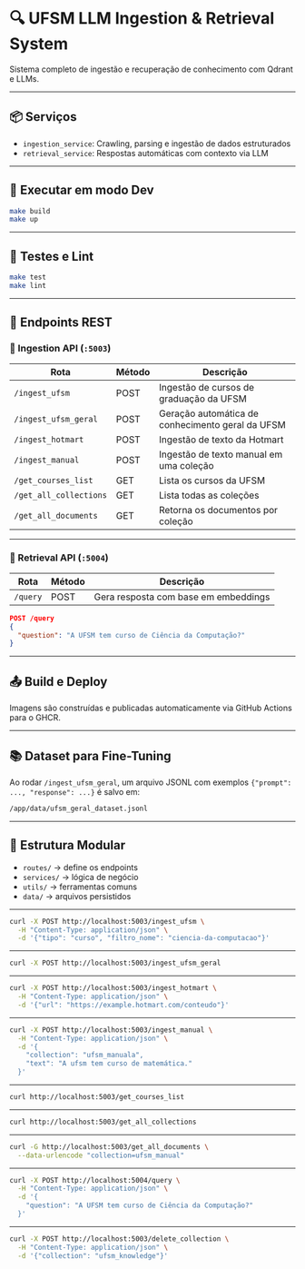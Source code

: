 # 🔍 UFSM LLM Ingestion & Retrieval System

Sistema completo de ingestão e recuperação de conhecimento com Qdrant e LLMs.

---

## 📦 Serviços

- `ingestion_service`: Crawling, parsing e ingestão de dados estruturados
- `retrieval_service`: Respostas automáticas com contexto via LLM

---

## 🚀 Executar em modo Dev

```bash
make build
make up
```

---

## 🧪 Testes e Lint

```bash
make test
make lint
```

---

## 📌 Endpoints REST

### 🔽 Ingestion API (`:5003`)

| Rota                   | Método | Descrição                                            |
|------------------------|--------|------------------------------------------------------|
| `/ingest_ufsm`         | POST   | Ingestão de cursos de graduação da UFSM             |
| `/ingest_ufsm_geral`   | POST   | Geração automática de conhecimento geral da UFSM    |
| `/ingest_hotmart`      | POST   | Ingestão de texto da Hotmart                        |
| `/ingest_manual`       | POST   | Ingestão de texto manual em uma coleção             |
| `/get_courses_list`    | GET    | Lista os cursos da UFSM                             |
| `/get_all_collections` | GET    | Lista todas as coleções                             |
| `/get_all_documents`   | GET    | Retorna os documentos por coleção                   |

---

### 🧠 Retrieval API (`:5004`)

| Rota     | Método | Descrição                                     |
|----------|--------|-----------------------------------------------|
| `/query` | POST   | Gera resposta com base em embeddings          |

```json
POST /query
{
  "question": "A UFSM tem curso de Ciência da Computação?"
}
```

---

## 📤 Build e Deploy

Imagens são construídas e publicadas automaticamente via GitHub Actions para o GHCR.

---

## 📚 Dataset para Fine-Tuning

Ao rodar `/ingest_ufsm_geral`, um arquivo JSONL com exemplos `{"prompt": ..., "response": ...}` é salvo em:

```bash
/app/data/ufsm_geral_dataset.jsonl
```

---

## 📂 Estrutura Modular

- `routes/` → define os endpoints
- `services/` → lógica de negócio
- `utils/` → ferramentas comuns
- `data/` → arquivos persistidos

---
```bash
curl -X POST http://localhost:5003/ingest_ufsm \
  -H "Content-Type: application/json" \
  -d '{"tipo": "curso", "filtro_nome": "ciencia-da-computacao"}'
```
---
```bash
curl -X POST http://localhost:5003/ingest_ufsm_geral

```

---
```bash
curl -X POST http://localhost:5003/ingest_hotmart \
  -H "Content-Type: application/json" \
  -d '{"url": "https://example.hotmart.com/conteudo"}'

```

---
```bash
curl -X POST http://localhost:5003/ingest_manual \
  -H "Content-Type: application/json" \
  -d '{
    "collection": "ufsm_manuala",
    "text": "A ufsm tem curso de matemática."
  }'

```

---
```bash
curl http://localhost:5003/get_courses_list

```

---
```bash
curl http://localhost:5003/get_all_collections

```

---
```bash
curl -G http://localhost:5003/get_all_documents \
  --data-urlencode "collection=ufsm_manual"
```

---
```bash
curl -X POST http://localhost:5004/query \
  -H "Content-Type: application/json" \
  -d '{
    "question": "A UFSM tem curso de Ciência da Computação?"
  }'
```

---
```bash
curl -X POST http://localhost:5003/delete_collection \
  -H "Content-Type: application/json" \
  -d '{"collection": "ufsm_knowledge"}'
```